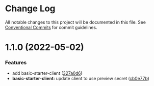 # Change Log

All notable changes to this project will be documented in this file.
See [Conventional Commits](https://conventionalcommits.org) for commit guidelines.

# 1.1.0 (2022-05-02)


### Features

* add basic-starter-client ([327a0d6](https://github.com/chapter-three/next-drupal/commit/327a0d6088429c6ee6a121c854f8d4b9d112ec6d))
* **basic-starter-client:** update client to use preview secret ([cb0e77b](https://github.com/chapter-three/next-drupal/commit/cb0e77b25f349a76fab9c4dca7c9e298af7ef79f))
